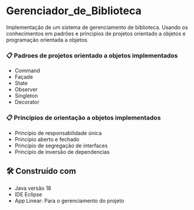 # Gerenciador_de_Biblioteca

Implementação de um sistema de gerenciamento de biblioteca.  Usando os conhecimentos em padrões e principios de projetos orientado a objetos e programação orientada a objetos. 


### 📋 Padroes de projetos orientado a objetos implementados

* Command
* Façade
* State
* Observer
* Singleton
* Decorator

### 📋 Principios de orientação a objetos implementados

* Principio de responsabilidade única
* Principio aberto e fechado
* Principio de segregação de interfaces 
* Principio de inversão de dependencias

## 🛠️ Construído com

* Java versão 18
* IDE Eclipse
* App Linear: Para o gerenciamento do projeto

